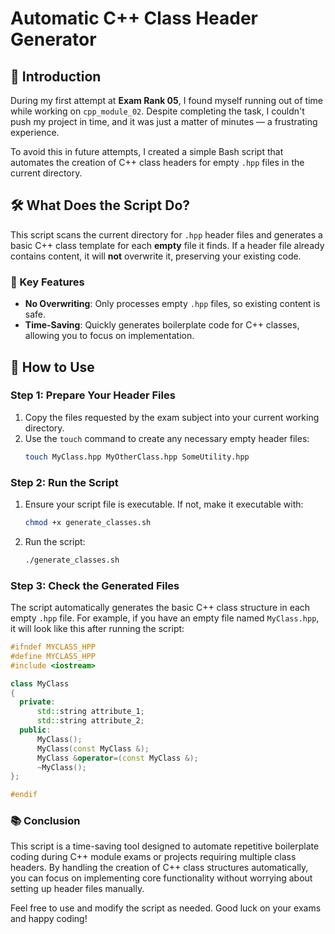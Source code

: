 # Automatic C++ Class Header Generator

## 📖 Introduction

During my first attempt at **Exam Rank 05**, I found myself running out of time while working on `cpp_module_02`. Despite completing the task, I couldn't push my project in time, and it was just a matter of minutes — a frustrating experience.

To avoid this in future attempts, I created a simple Bash script that automates the creation of C++ class headers for empty `.hpp` files in the current directory.

## 🛠️ What Does the Script Do?

This script scans the current directory for `.hpp` header files and generates a basic C++ class template for each **empty** file it finds. If a header file already contains content, it will **not** overwrite it, preserving your existing code.

### 🔑 Key Features
- **No Overwriting**: Only processes empty `.hpp` files, so existing content is safe.
- **Time-Saving**: Quickly generates boilerplate code for C++ classes, allowing you to focus on implementation.

## 🚀 How to Use

### Step 1: Prepare Your Header Files

1. Copy the files requested by the exam subject into your current working directory.
2. Use the `touch` command to create any necessary empty header files:
   ```bash
   touch MyClass.hpp MyOtherClass.hpp SomeUtility.hpp

### Step 2: Run the Script

1. Ensure your script file is executable. If not, make it executable with:
   ```bash
   chmod +x generate_classes.sh
2. Run the script:
   ```bash
   ./generate_classes.sh

### Step 3: Check the Generated Files

The script automatically generates the basic C++ class structure in each empty `.hpp` file. For example, if you have an empty file named `MyClass.hpp`, it will look like this after running the script:
```cpp
#ifndef MYCLASS_HPP
#define MYCLASS_HPP
#include <iostream>

class MyClass
{
  private:
      std::string attribute_1;
      std::string attribute_2;
  public:
      MyClass();
      MyClass(const MyClass &);
      MyClass &operator=(const MyClass &);
      ~MyClass();
};

#endif
```
### 📚 Conclusion
This script is a time-saving tool designed to automate repetitive boilerplate coding during C++ module exams or projects requiring multiple class headers. By handling the creation of C++ class structures automatically, you can focus on implementing core functionality without worrying about setting up header files manually.

Feel free to use and modify the script as needed. Good luck on your exams and happy coding!
